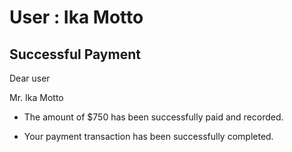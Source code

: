 User : Ika Motto
=============

Successful Payment
---------------------

Dear user

Mr. Ika Motto

* The amount of $750 has been successfully paid and recorded.
* Your payment transaction has been successfully completed.






  
  ##

